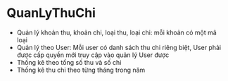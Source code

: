 # QuanLyThuChi
- Quản lý khoản thu, khoản chi, loại thu, loại chi: mỗi khoản có một mã loại
- Quản lý theo User: Mỗi user có danh sách thu chi riêng biệt, User phải được cấp quyền mới truy cập vào quản lý User được
- Thống kê theo tổng số thu và số chi
- Thống kê thu chi theo từng tháng trong năm

